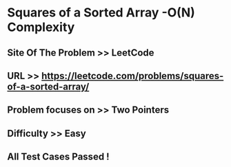 # Squares of a Sorted Array -O(N) Complexity

## Site Of The Problem >> LeetCode

## URL >> https://leetcode.com/problems/squares-of-a-sorted-array/

## Problem focuses on >> Two Pointers

## Difficulty >> Easy

## All Test Cases Passed !


